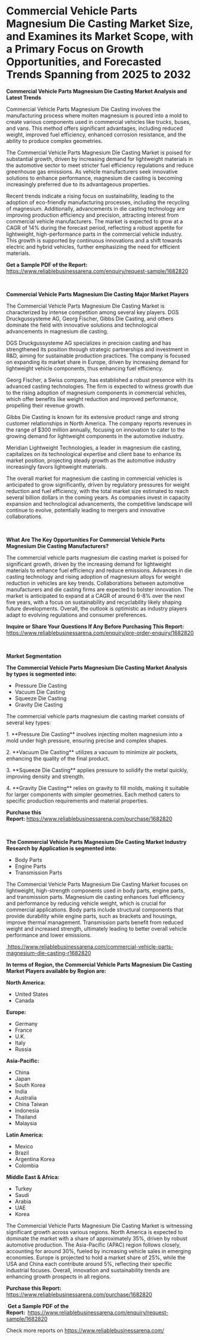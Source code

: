 <p><h1>Commercial Vehicle Parts Magnesium Die Casting Market Size, and Examines its Market Scope, with a Primary Focus on Growth Opportunities, and Forecasted Trends Spanning from 2025 to 2032</h1></p><p><strong>Commercial Vehicle Parts Magnesium Die Casting Market Analysis and Latest Trends</strong></p>
<p><p>Commercial Vehicle Parts Magnesium Die Casting involves the manufacturing process where molten magnesium is poured into a mold to create various components used in commercial vehicles like trucks, buses, and vans. This method offers significant advantages, including reduced weight, improved fuel efficiency, enhanced corrosion resistance, and the ability to produce complex geometries.</p><p>The Commercial Vehicle Parts Magnesium Die Casting Market is poised for substantial growth, driven by increasing demand for lightweight materials in the automotive sector to meet stricter fuel efficiency regulations and reduce greenhouse gas emissions. As vehicle manufacturers seek innovative solutions to enhance performance, magnesium die casting is becoming increasingly preferred due to its advantageous properties.</p><p>Recent trends indicate a rising focus on sustainability, leading to the adoption of eco-friendly manufacturing processes, including the recycling of magnesium. Additionally, advancements in die casting technology are improving production efficiency and precision, attracting interest from commercial vehicle manufacturers. The market is expected to grow at a CAGR of 14% during the forecast period, reflecting a robust appetite for lightweight, high-performance parts in the commercial vehicle industry. This growth is supported by continuous innovations and a shift towards electric and hybrid vehicles, further emphasizing the need for efficient materials.</p></p>
<p><strong>Get a Sample PDF of the Report:&nbsp;</strong> <a href="https://www.reliablebusinessarena.com/enquiry/request-sample/1682820?utm_campaign=3294&utm_medium=2&utm_source=Github&utm_content=ia&utm_term=26032025&utm_id=commercial-vehicle-parts-magnesium-die-casting">https://www.reliablebusinessarena.com/enquiry/request-sample/1682820</a></p>
<p>&nbsp;</p>
<p><strong>Commercial Vehicle Parts Magnesium Die Casting Major Market Players</strong></p>
<p><p>The Commercial Vehicle Parts Magnesium Die Casting Market is characterized by intense competition among several key players. DGS Druckgussysteme AG, Georg Fischer, Gibbs Die Casting, and others dominate the field with innovative solutions and technological advancements in magnesium die casting.</p><p>DGS Druckgussysteme AG specializes in precision casting and has strengthened its position through strategic partnerships and investment in R&D, aiming for sustainable production practices. The company is focused on expanding its market share in Europe, driven by increasing demand for lightweight vehicle components, thus enhancing fuel efficiency.</p><p>Georg Fischer, a Swiss company, has established a robust presence with its advanced casting technologies. The firm is expected to witness growth due to the rising adoption of magnesium components in commercial vehicles, which offer benefits like weight reduction and improved performance, propelling their revenue growth.</p><p>Gibbs Die Casting is known for its extensive product range and strong customer relationships in North America. The company reports revenues in the range of $300 million annually, focusing on innovation to cater to the growing demand for lightweight components in the automotive industry.</p><p>Meridian Lightweight Technologies, a leader in magnesium die casting, capitalizes on its technological expertise and client base to enhance its market position, projecting steady growth as the automotive industry increasingly favors lightweight materials.</p><p>The overall market for magnesium die casting in commercial vehicles is anticipated to grow significantly, driven by regulatory pressures for weight reduction and fuel efficiency, with the total market size estimated to reach several billion dollars in the coming years. As companies invest in capacity expansion and technological advancements, the competitive landscape will continue to evolve, potentially leading to mergers and innovative collaborations.</p></p>
<p>&nbsp;</p>
<p><strong>What Are The Key Opportunities For Commercial Vehicle Parts Magnesium Die Casting Manufacturers?</strong></p>
<p><p>The commercial vehicle parts magnesium die casting market is poised for significant growth, driven by the increasing demand for lightweight materials to enhance fuel efficiency and reduce emissions. Advances in die casting technology and rising adoption of magnesium alloys for weight reduction in vehicles are key trends. Collaborations between automotive manufacturers and die casting firms are expected to bolster innovation. The market is anticipated to expand at a CAGR of around 6-8% over the next five years, with a focus on sustainability and recyclability likely shaping future developments. Overall, the outlook is optimistic as industry players adapt to evolving regulations and consumer preferences.</p></p>
<p><strong>Inquire or Share Your Questions If Any Before Purchasing This Report:</strong> <a href="https://www.reliablebusinessarena.com/enquiry/pre-order-enquiry/1682820?utm_campaign=3294&utm_medium=2&utm_source=Github&utm_content=ia&utm_term=26032025&utm_id=commercial-vehicle-parts-magnesium-die-casting">https://www.reliablebusinessarena.com/enquiry/pre-order-enquiry/1682820</a></p>
<p>&nbsp;</p>
<p><strong>Market Segmentation</strong></p>
<p><strong>The Commercial Vehicle Parts Magnesium Die Casting Market Analysis by types is segmented into:</strong></p>
<p><ul><li>Pressure Die Casting</li><li>Vacuum Die Casting</li><li>Squeeze Die Casting</li><li>Gravity Die Casting</li></ul></p>
<p><p>The commercial vehicle parts magnesium die casting market consists of several key types: </p><p>1. **Pressure Die Casting** involves injecting molten magnesium into a mold under high pressure, ensuring precise and complex shapes. </p><p>2. **Vacuum Die Casting** utilizes a vacuum to minimize air pockets, enhancing the quality of the final product. </p><p>3. **Squeeze Die Casting** applies pressure to solidify the metal quickly, improving density and strength. </p><p>4. **Gravity Die Casting** relies on gravity to fill molds, making it suitable for larger components with simpler geometries. Each method caters to specific production requirements and material properties.</p></p>
<p><strong>Purchase this Report:&nbsp;</strong><a href="https://www.reliablebusinessarena.com/purchase/1682820?utm_campaign=3294&utm_medium=2&utm_source=Github&utm_content=ia&utm_term=26032025&utm_id=commercial-vehicle-parts-magnesium-die-casting">https://www.reliablebusinessarena.com/purchase/1682820</a></p>
<p>&nbsp;</p>
<p><strong>The Commercial Vehicle Parts Magnesium Die Casting Market Industry Research by Application is segmented into:</strong></p>
<p><ul><li>Body Parts</li><li>Engine Parts</li><li>Transmission Parts</li></ul></p>
<p><p>The Commercial Vehicle Parts Magnesium Die Casting Market focuses on lightweight, high-strength components used in body parts, engine parts, and transmission parts. Magnesium die casting enhances fuel efficiency and performance by reducing vehicle weight, which is crucial for commercial applications. Body parts include structural components that provide durability while engine parts, such as brackets and housings, improve thermal management. Transmission parts benefit from reduced weight and increased strength, ultimately leading to better overall vehicle performance and lower emissions.</p></p>
<p><a href="https://www.reliablebusinessarena.com/commercial-vehicle-parts-magnesium-die-casting-r1682820?utm_campaign=3294&utm_medium=2&utm_source=Github&utm_content=ia&utm_term=26032025&utm_id=commercial-vehicle-parts-magnesium-die-casting">&nbsp;https://www.reliablebusinessarena.com/commercial-vehicle-parts-magnesium-die-casting-r1682820</a></p>
<p><strong>In terms of Region, the Commercial Vehicle Parts Magnesium Die Casting Market Players available by Region are:</strong></p>
<p>
    <p> <strong> North America: </strong>
        <ul>
            <li>United States</li>
            <li>Canada</li>
        </ul>
        </p> 
    <p> <strong> Europe: </strong>
        <ul>
            <li>Germany</li>
            <li>France</li>
            <li>U.K.</li>
            <li>Italy</li>
            <li>Russia</li>
        </ul>
        </p> 
    <p> <strong> Asia-Pacific: </strong>
        <ul>
            <li>China</li>
            <li>Japan</li>
            <li>South Korea</li>
            <li>India</li>
            <li>Australia</li>
            <li>China Taiwan</li>
            <li>Indonesia</li>
            <li>Thailand</li>
            <li>Malaysia</li>
        </ul>
        </p> 
    <p> <strong> Latin America: </strong>
        <ul>
            <li>Mexico</li>
            <li>Brazil</li>
            <li>Argentina Korea</li>
            <li>Colombia</li>
        </ul>
        </p> 
    <p> <strong> Middle East & Africa: </strong>
        <ul>
            <li>Turkey</li>
            <li>Saudi</li>
            <li>Arabia</li>
            <li>UAE</li>
            <li>Korea</li>
        </ul>
    </p>
    </p>
<p><p>The Commercial Vehicle Parts Magnesium Die Casting Market is witnessing significant growth across various regions. North America is expected to dominate the market with a share of approximately 35%, driven by robust automotive production. The Asia-Pacific (APAC) region follows closely, accounting for around 30%, fueled by increasing vehicle sales in emerging economies. Europe is projected to hold a market share of 25%, while the USA and China each contribute around 5%, reflecting their specific industrial focuses. Overall, innovation and sustainability trends are enhancing growth prospects in all regions.</p></p>
<p><strong>Purchase this Report: </strong><a href="https://www.reliablebusinessarena.com/purchase/1682820?utm_campaign=3294&utm_medium=2&utm_source=Github&utm_content=ia&utm_term=26032025&utm_id=commercial-vehicle-parts-magnesium-die-casting">https://www.reliablebusinessarena.com/purchase/1682820</a></p>
<p>&nbsp;<strong>Get a Sample PDF of the Report:&nbsp;&nbsp;</strong><a href="https://www.reliablebusinessarena.com/enquiry/request-sample/1682820?utm_campaign=3294&utm_medium=2&utm_source=Github&utm_content=ia&utm_term=26032025&utm_id=commercial-vehicle-parts-magnesium-die-casting">https://www.reliablebusinessarena.com/enquiry/request-sample/1682820</a></p>
<p><strong></strong></p>
<p>Check more reports on <a href="https://www.reliablebusinessarena.com/?utm_campaign=3294&utm_medium=2&utm_source=Github&utm_content=ia&utm_term=26032025&utm_id=commercial-vehicle-parts-magnesium-die-casting">https://www.reliablebusinessarena.com/</a></p>